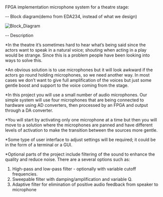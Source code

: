 FPGA implementation microphone system for a theatre stage:

-- Block diagram(demo from EDA234, instead of what we design)  



![Block_Diagram](https://github.com/Ghostbut13/DAT096-PASS/blob/main/Diagram/DAT096-Block_Diagram.png)





-- Description  

*In the theatre it’s sometimes hard to hear what’s being said since the actors want to speak in a natural voice; shouting when acting in a play would be strange. Since this is a problem people have been looking into ways to solve this.

*An obvious solution is to use microphones but it will look awkward if the actors go round holding microphones, so we need another way. In most cases we don’t want to give full amplification of the voices but just some gentle boost and support to the voice coming from the stage.

*In this project you will use a small number of audio microphones. Our simple system will use four microphones that are being connected to hardware using AD converters, then processed by an FPGA and output through a DA converter.

*You will start by activating only  one microphone at a time but then you will move to a solution where the microphones are panned and have different levels of activation to make the transition between the sources more gentle.

*Some type of user interface to adjust settings will be required; it could be in the form of a terminal or a GUI.

*Optional parts of the project include filtering of the sound to enhance the quality and reduce noise. There are a several options such as: 
1.	High-pass and low-pass filter - optionally  with variable cutoff frequencies. 
2.	Sweepable filter with damping/amplification and variable Q.
3.	Adaptive filter for elimination of positive audio feedback from speaker to microphone